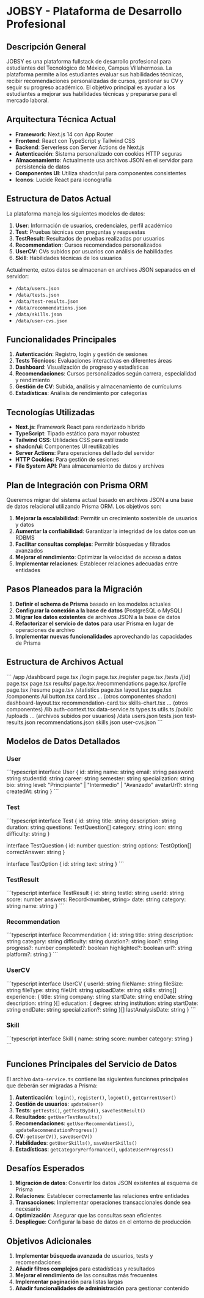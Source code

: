 # JOBSY - Plataforma de Desarrollo Profesional

## Descripción General

JOBSY es una plataforma fullstack de desarrollo profesional para estudiantes del Tecnológico de México, Campus Villahermosa. La plataforma permite a los estudiantes evaluar sus habilidades técnicas, recibir recomendaciones personalizadas de cursos, gestionar su CV y seguir su progreso académico. El objetivo principal es ayudar a los estudiantes a mejorar sus habilidades técnicas y prepararse para el mercado laboral.

## Arquitectura Técnica Actual

- **Framework**: Next.js 14 con App Router
- **Frontend**: React con TypeScript y Tailwind CSS
- **Backend**: Serverless con Server Actions de Next.js
- **Autenticación**: Sistema personalizado con cookies HTTP seguras
- **Almacenamiento**: Actualmente usa archivos JSON en el servidor para persistencia de datos
- **Componentes UI**: Utiliza shadcn/ui para componentes consistentes
- **Iconos**: Lucide React para iconografía

## Estructura de Datos Actual

La plataforma maneja los siguientes modelos de datos:

1. **User**: Información de usuarios, credenciales, perfil académico
2. **Test**: Pruebas técnicas con preguntas y respuestas
3. **TestResult**: Resultados de pruebas realizadas por usuarios
4. **Recommendation**: Cursos recomendados personalizados
5. **UserCV**: CVs subidos por usuarios con análisis de habilidades
6. **Skill**: Habilidades técnicas de los usuarios

Actualmente, estos datos se almacenan en archivos JSON separados en el servidor:
- `/data/users.json`
- `/data/tests.json`
- `/data/test-results.json`
- `/data/recommendations.json`
- `/data/skills.json`
- `/data/user-cvs.json`

## Funcionalidades Principales

1. **Autenticación**: Registro, login y gestión de sesiones
2. **Tests Técnicos**: Evaluaciones interactivas en diferentes áreas
3. **Dashboard**: Visualización de progreso y estadísticas
4. **Recomendaciones**: Cursos personalizados según carrera, especialidad y rendimiento
5. **Gestión de CV**: Subida, análisis y almacenamiento de currículums
6. **Estadísticas**: Análisis de rendimiento por categorías

## Tecnologías Utilizadas

- **Next.js**: Framework React para renderizado híbrido
- **TypeScript**: Tipado estático para mayor robustez
- **Tailwind CSS**: Utilidades CSS para estilizado
- **shadcn/ui**: Componentes UI reutilizables
- **Server Actions**: Para operaciones del lado del servidor
- **HTTP Cookies**: Para gestión de sesiones
- **File System API**: Para almacenamiento de datos y archivos

## Plan de Integración con Prisma ORM

Queremos migrar del sistema actual basado en archivos JSON a una base de datos relacional utilizando Prisma ORM. Los objetivos son:

1. **Mejorar la escalabilidad**: Permitir un crecimiento sostenible de usuarios y datos
2. **Aumentar la confiabilidad**: Garantizar la integridad de los datos con un RDBMS
3. **Facilitar consultas complejas**: Permitir búsquedas y filtrados avanzados
4. **Mejorar el rendimiento**: Optimizar la velocidad de acceso a datos
5. **Implementar relaciones**: Establecer relaciones adecuadas entre entidades

## Pasos Planeados para la Migración

1. **Definir el schema de Prisma** basado en los modelos actuales
2. **Configurar la conexión a la base de datos** (PostgreSQL o MySQL)
3. **Migrar los datos existentes** de archivos JSON a la base de datos
4. **Refactorizar el servicio de datos** para usar Prisma en lugar de operaciones de archivo
5. **Implementar nuevas funcionalidades** aprovechando las capacidades de Prisma

## Estructura de Archivos Actual

\`\`\`
/app
  /dashboard
    page.tsx
  /login
    page.tsx
  /register
    page.tsx
  /tests
    /[id]
      page.tsx
    page.tsx
    results/
      page.tsx
  /recommendations
    page.tsx
  /profile
    page.tsx
  /resume
    page.tsx
  /statistics
    page.tsx
  layout.tsx
  page.tsx
/components
  /ui
    button.tsx
    card.tsx
    ... (otros componentes shadcn)
  dashboard-layout.tsx
  recommendation-card.tsx
  skills-chart.tsx
  ... (otros componentes)
/lib
  auth-context.tsx
  data-service.ts
  types.ts
  utils.ts
/public
  /uploads
    ... (archivos subidos por usuarios)
/data
  users.json
  tests.json
  test-results.json
  recommendations.json
  skills.json
  user-cvs.json
\`\`\`

## Modelos de Datos Detallados

### User
\`\`\`typescript
interface User {
  id: string
  name: string
  email: string
  password: string
  studentId: string
  career: string
  semester: string
  specialization: string
  bio: string
  level: "Principiante" | "Intermedio" | "Avanzado"
  avatarUrl?: string
  createdAt: string
}
\`\`\`

### Test
\`\`\`typescript
interface Test {
  id: string
  title: string
  description: string
  duration: string
  questions: TestQuestion[]
  category: string
  icon: string
  difficulty: string
}

interface TestQuestion {
  id: number
  question: string
  options: TestOption[]
  correctAnswer: string
}

interface TestOption {
  id: string
  text: string
}
\`\`\`

### TestResult
\`\`\`typescript
interface TestResult {
  id: string
  testId: string
  userId: string
  score: number
  answers: Record<number, string>
  date: string
  category: string
  name: string
}
\`\`\`

### Recommendation
\`\`\`typescript
interface Recommendation {
  id: string
  title: string
  description: string
  category: string
  difficulty: string
  duration?: string
  icon?: string
  progress?: number
  completed?: boolean
  highlighted?: boolean
  url?: string
  platform?: string
}
\`\`\`

### UserCV
\`\`\`typescript
interface UserCV {
  userId: string
  fileName: string
  fileSize: string
  fileType: string
  fileUrl: string
  uploadDate: string
  skills: string[]
  experience: {
    title: string
    company: string
    startDate: string
    endDate: string
    description: string
  }[]
  education: {
    degree: string
    institution: string
    startDate: string
    endDate: string
    specialization?: string
  }[]
  lastAnalysisDate: string
}
\`\`\`

### Skill
\`\`\`typescript
interface Skill {
  name: string
  score: number
  category: string
}
\`\`\`

## Funciones Principales del Servicio de Datos

El archivo `data-service.ts` contiene las siguientes funciones principales que deberán ser migradas a Prisma:

1. **Autenticación**: `login()`, `register()`, `logout()`, `getCurrentUser()`
2. **Gestión de usuarios**: `updateUser()`
3. **Tests**: `getTests()`, `getTestById()`, `saveTestResult()`
4. **Resultados**: `getUserTestResults()`
5. **Recomendaciones**: `getUserRecommendations()`, `updateRecommendationProgress()`
6. **CV**: `getUserCV()`, `saveUserCV()`
7. **Habilidades**: `getUserSkills()`, `saveUserSkills()`
8. **Estadísticas**: `getCategoryPerformance()`, `updateUserProgress()`

## Desafíos Esperados

1. **Migración de datos**: Convertir los datos JSON existentes al esquema de Prisma
2. **Relaciones**: Establecer correctamente las relaciones entre entidades
3. **Transacciones**: Implementar operaciones transaccionales donde sea necesario
4. **Optimización**: Asegurar que las consultas sean eficientes
5. **Despliegue**: Configurar la base de datos en el entorno de producción

## Objetivos Adicionales

1. **Implementar búsqueda avanzada** de usuarios, tests y recomendaciones
2. **Añadir filtros complejos** para estadísticas y resultados
3. **Mejorar el rendimiento** de las consultas más frecuentes
4. **Implementar paginación** para listas largas
5. **Añadir funcionalidades de administración** para gestionar contenido
